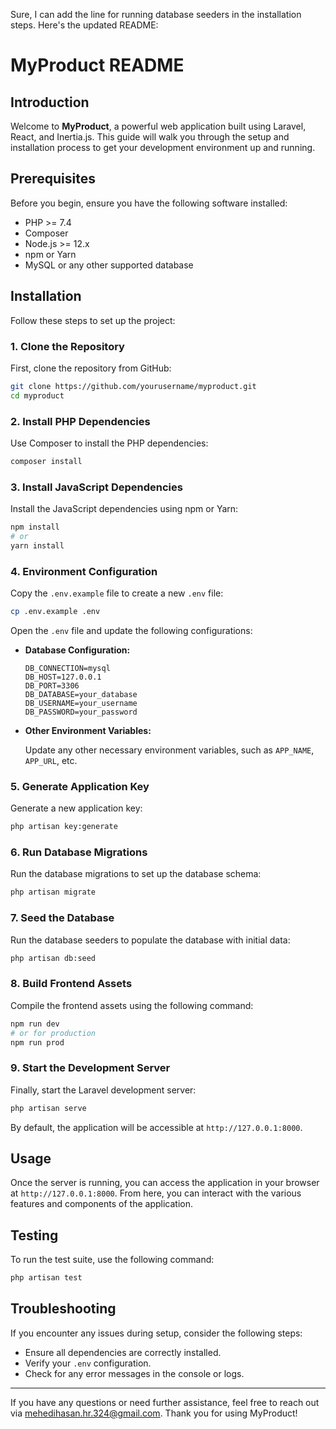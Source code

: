 Sure, I can add the line for running database seeders in the installation steps. Here's the updated README:

# MyProduct README

## Introduction

Welcome to **MyProduct**, a powerful web application built using Laravel, React, and Inertia.js. This guide will walk you through the setup and installation process to get your development environment up and running.

## Prerequisites

Before you begin, ensure you have the following software installed:

-   PHP >= 7.4
-   Composer
-   Node.js >= 12.x
-   npm or Yarn
-   MySQL or any other supported database

## Installation

Follow these steps to set up the project:

### 1. Clone the Repository

First, clone the repository from GitHub:

```sh
git clone https://github.com/yourusername/myproduct.git
cd myproduct
```

### 2. Install PHP Dependencies

Use Composer to install the PHP dependencies:

```sh
composer install
```

### 3. Install JavaScript Dependencies

Install the JavaScript dependencies using npm or Yarn:

```sh
npm install
# or
yarn install
```

### 4. Environment Configuration

Copy the `.env.example` file to create a new `.env` file:

```sh
cp .env.example .env
```

Open the `.env` file and update the following configurations:

-   **Database Configuration:**

    ```env
    DB_CONNECTION=mysql
    DB_HOST=127.0.0.1
    DB_PORT=3306
    DB_DATABASE=your_database
    DB_USERNAME=your_username
    DB_PASSWORD=your_password
    ```

-   **Other Environment Variables:**

    Update any other necessary environment variables, such as `APP_NAME`, `APP_URL`, etc.

### 5. Generate Application Key

Generate a new application key:

```sh
php artisan key:generate
```

### 6. Run Database Migrations

Run the database migrations to set up the database schema:

```sh
php artisan migrate
```

### 7. Seed the Database

Run the database seeders to populate the database with initial data:

```sh
php artisan db:seed
```

### 8. Build Frontend Assets

Compile the frontend assets using the following command:

```sh
npm run dev
# or for production
npm run prod
```

### 9. Start the Development Server

Finally, start the Laravel development server:

```sh
php artisan serve
```

By default, the application will be accessible at `http://127.0.0.1:8000`.

## Usage

Once the server is running, you can access the application in your browser at `http://127.0.0.1:8000`. From here, you can interact with the various features and components of the application.

## Testing

To run the test suite, use the following command:

```sh
php artisan test
```

## Troubleshooting

If you encounter any issues during setup, consider the following steps:

-   Ensure all dependencies are correctly installed.
-   Verify your `.env` configuration.
-   Check for any error messages in the console or logs.

---

If you have any questions or need further assistance, feel free to reach out via [mehedihasan.hr.324@gmail.com](mailto:mehedihasan.hr.324@gmail.com). Thank you for using MyProduct!
